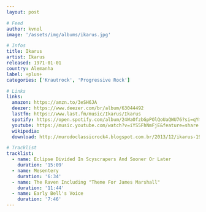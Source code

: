 ```yaml
---
layout: post

# Feed
author: kvnol
image: '/assets/img/albums/ikarus.jpg'

# Infos
title: Ikarus
artist: Ikarus
released: 1971-01-01
country: Alemanha
label: +plus+
categories: ['Krautrock', 'Progressive Rock']

# Links
links:
  amazon: https://amzn.to/3eSH6JA
  deezer: https://www.deezer.com/br/album/63044492
  lastfm: https://www.last.fm/music/Ikarus/Ikarus
  spotify: https://open.spotify.com/album/24WaOfzbGpPOlQoUaQWU76?si=qYm82bwtQoOyFrToz4oL8A
  youtube: https://music.youtube.com/watch?v=iYS5FhNmFjE&feature=share
  wikipedia:
  download: http://murodoclassicrock4.blogspot.com.br/2013/12/ikarus-1971.html

# Tracklist
tracklist:
  - name: Eclipse Divided In Scyscrapers And Sooner Or Later
    duration: '15:09'
  - name: Mesentery
    duration: '6:34'
  - name: The Raven Including "Theme For James Marshall"
    duration: '11:44'
  - name: Early Bell's Voice
    duration: '7:46'
---
```

